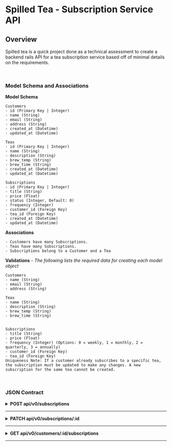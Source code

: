 # Spilled Tea - Subscription Service API

## Overview
Spilled tea is a quick project done as a technical assessment to create a backend rails API for a tea subscription service based off of minimal details on the requirements.


<br/>

### Model Schema and Associations
**Model Schema**
```
Customers
- id (Primary Key | Integer)
- name (String)
- email (String)
- address (String)
- created_at (Datetime)
- updated_at (Datetime)

Teas
- id (Primary Key | Integer)
- name (String)
- description (String)
- brew_temp (String)
- brew_time (String)
- created_at (Datetime)
- updated_at (Datetime)

Subscriptions
- id (Primary Key | Integer)
- title (String)
- price (Float)
- status (Integer, Default: 0)
- frequency (Integer)
- customer_id (Foreign Key)
- tea_id (Foreign Key)
- created_at (Datetime)
- updated_at (Datetime)
```

**Associations**
```
- Customers have many Subscriptions.
- Teas have many Subscriptions.
- Subscriptions belong to a Customer and a Tea
```

**Validations** - _The following lists the required data for creating each model object_
```
Customers
- name (String)
- email (String)
- address (String)

Teas
- name (String)
- description (String)
- brew_temp (String)
- brew_time (String)


Subscriptions
- title (String)
- price (Float)
- frequency (Integer) (Options: 0 = weekly, 1 = monthly, 2 = quarterly, 3 = annually)
- customer_id (Foreign Key)
- tea_id (Foreign Key)
Uniqueness Note: If a customer already subscribes to a specific tea, the subscription must be updated to make any changes. A new subscription for the same tea cannot be created.
```

<br/>

### JSON Contract
<details>
  <summary> <b>POST api/v0/subscriptions </b></summary><br/>

  Description: Create a new subscription.

  Requirements: Must provide valid data and datatypes as follows:
  - title [String]
  - price [Float]
  - frequency [Integer] (Options: 0 = weekly, 1 = monthly, 2 = quarterly, 3 = annually)
  - customer_id [Integer]
  - tea_id [Integer]
  <br/><br/>

  Request Body:

  ```
  {
    "title": "Monthly Tea is Fundamental",
    "price": 9.99,
    "frequency": 1,
    "customer_id": 1,
    "tea_id": 7
  }
  ```
  <br/>
  <details>
    <summary><i> Successful Response:</i></summary>

    ```
    {
      "data": {
        "id": "1",
        "type": "subscription",
        "attributes": {
          "title": "Monthly Tea is Fundamental",
          "price": 9.99,
          "status": "active",
          "frequency": "monthly",
          "tea_id": 7,
          "customer_id": 1
        }
      }
    }
    ```

    **Status Code:** 201 :created

    The subscription has been successfully created. The response contains the newly created subscription details with the status set to "active" as a default.
  </details>

  <details>
    <summary>Error Response:</summary>

    ```
    {
      "errors":[
        {
          "Validation failed: Title can't be blank"
        }
      ]
    }
    ```

    **Status Code:** 422 :unprocessable_entity

    The subscription has not been successfully created due to invalid IDs, invalid data types, or missing values. The response contains a detailed error message.
  </details>
  <br/><br/><br/>
</details>

---

<details>
  <summary> <b>PATCH api/v0/subscriptions/:id </b></summary><br/>

  Description: Update a subscription status (Cancel a subscription).

  Requirements: 
  * *If updating data of the subscription*
    - title [String]
    - price [Float]
    - frequency [Integer] (Options: 0 = weekly, 1 = monthly, 2 = quarterly, 3 = annually)
    - customer_id [Integer]
    - tea_id [Integer]

  * *If canceling a subscription*
    - status [Integer] (Options: 0 = active, 1 = canceled)

  <br/><br/>
  Cancellation Request Body:

  ```
  {
    "status": 1
  }
  ```

  <br/>
  <details>
    <summary>Successful Response:</summary>

    ```
    {
      "data": {
        "id": "1",
        "type": "subscription",
        "attributes": {
          "title": "Monthly Tea is Fundamental",
          "price": 9.99,
          "status": "canceled",
          "frequency": "monthly",
          "tea_id": 7,
          "customer_id": 1
        }
      }
    }
    ```

    **Status Code:** 200 :ok

    The subscription has been successfully updated with the status "canceled".
  </details>

  <details>
    <summary>Cancelation Error Response:</summary>

    ```
    {
      "errors":[
        {
          "details":"'9' is not a valid status"
        }
      ]
    }
    ```

    **Status Code:** 400 :bad_request 

    The subscription has not been updated as an invalid status enums (integer) was used. Only the values 0 (active) and 1 (canceled) are allowed. The response contains a detailed error message.
  </details>
  <br/><br/><br/>
</details>

---

<details>
  <summary> <b>GET api/v0/customers/:id/subscriptions </b></summary><br/>

  Description: Get a list of all subscriptions for a customer.

  Requirements: 
  * *Must pass a valid customer ID*

  Request Body: No request body is required

  <br/>
  <details>
    <summary>Successful Response:</summary>

    ```
    {
      "data": [
        {
          "id": "1",
          "type": "subscription",
          "attributes": {
              "title": "Sissy that walk.",
              "price": 60.75,
              "status": "active",
              "frequency": "annually",
              "tea_id": 1,
              "customer_id": 1
          }
        },
        {
          "id": "2",
          "type": "subscription",
          "attributes": {
              "title": "Put the bass in your walk.",
              "price": 57.79,
              "status": "active",
              "frequency": "quarterly",
              "tea_id": 2,
              "customer_id": 1
          }
        },
        {
          "id": "3",
          "type": "subscription",
          "attributes": {
              "title": "She done already done had herses.",
              "price": 51.89,
              "status": "canceled",
              "frequency": "weekly",
              "tea_id": 3,
              "customer_id": 1
          }
        }
      ]
    }
    ```

    **Status Code:** 200 :ok

    The list of the customer's subscriptions has successfully been retrieved.
  </details>

  <details>
    <summary>Successful Response (no subscriptions):</summary>

    ```
    {
      "data": []
    }
    ```

    **Status Code:** 200 :ok

    The customer has no subscriptions, so the data is a blank array.
  </details>
  
  <details>
    <summary>Invalid customer ID Error Response:</summary>

    ```
    {
      "errors": [
        {
            "details": "Couldn't find Customer with 'id'=123123123123"
        }
    ]
}
    ```

    **Status Code:** 404 :not_found 

    The customer ID was not found, so no records could be returned. The response contains a detailed error message.
  </details>
</details>

---
